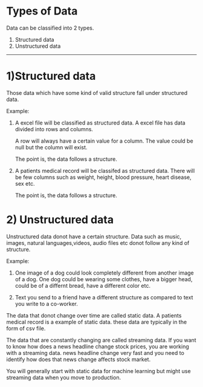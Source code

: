 # Types of Data

Data can be classified into 2 types.

1. Structured data
2. Unstructured data

---
# 1)Structured data

Those data which have some kind of valid structure fall under structured data.

Example:

1. A excel file will be classified as structured data. A excel file has data divided into rows and columns.

   A row will always have a certain value for a column. The value could be null but the column will exist.

   The point is, the data follows a structure.

2. A patients medical record will be classifed as structured data. There will be few columns such as weight, height, blood pressure, heart disease, sex etc.

   The point is, the data follows a structure.

# 2) Unstructured data

Unstructured data donot have a certain structure. Data such as music, images, natural languages,videos, audio files etc donot follow any kind of structure.

Example:

1. One image of a dog could look completely different from another image of a dog. One dog could be wearing some clothes, have a bigger head, could be of a differnt bread, have a different color etc.

2. Text you send to a friend have a different structure as compared to text you write to a co-worker.

The data that donot change over time are called static data. A patients medical record is a example of static data. these data are typically in the form of csv file.

The data that are constantly changing are called streaming data. If you want to know how does a news headline change stock prices, you are working with a streaming data. news headline change very fast and you need to identify how does that news change affects stock market.

You will generally start with static data for machine learning but might use streaming data when you move to production.
